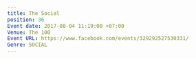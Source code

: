 ```yaml
---
title: The Social
position: 36
Event date: 2017-08-04 11:19:00 +07:00
Venue: The 100
Event URL: https://www.facebook.com/events/329292527530331/
Genre: SOCIAL
---
```


